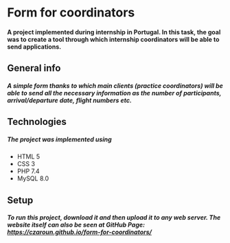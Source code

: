 # Form for coordinators
#### A project implemented during internship in Portugal. In this task, the goal was to create a tool through which internship coordinators will be able to send applications.

## General info
##### A simple form thanks to which main clients (practice coordinators) will be able to send all the necessary information as the number of participants, arrival/departure date, flight numbers etc.

## Technologies
##### The project was implemented using 
* HTML 5
* CSS 3
* PHP 7.4
* MySQL 8.0

## Setup
##### To run this project, download it and then upload it to any web server. The website itself can also be seen at GitHub Page: https://czaroun.github.io/form-for-coordinators/
